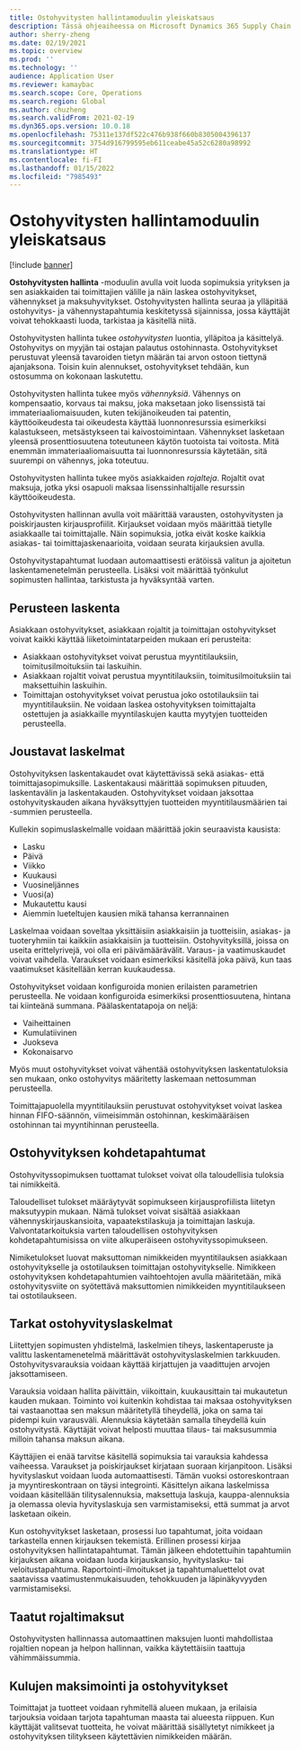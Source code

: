 ```yaml
---
title: Ostohyvitysten hallintamoduulin yleiskatsaus
description: Tässä ohjeaiheessa on Microsoft Dynamics 365 Supply Chain Managementin ostohyvitysten hallintamoduulin yleiskatsaus.
author: sherry-zheng
ms.date: 02/19/2021
ms.topic: overview
ms.prod: ''
ms.technology: ''
audience: Application User
ms.reviewer: kamaybac
ms.search.scope: Core, Operations
ms.search.region: Global
ms.author: chuzheng
ms.search.validFrom: 2021-02-19
ms.dyn365.ops.version: 10.0.18
ms.openlocfilehash: 75311e137df522c476b938f660b8305004396137
ms.sourcegitcommit: 3754d916799595eb611ceabe45a52c6280a98992
ms.translationtype: HT
ms.contentlocale: fi-FI
ms.lasthandoff: 01/15/2022
ms.locfileid: "7985493"
---
```

# <a name="rebate-management-module-overview"></a>Ostohyvitysten hallintamoduulin yleiskatsaus

[!include [banner](../includes/banner.md)]

**Ostohyvitysten hallinta** -moduulin avulla voit luoda sopimuksia yrityksen ja sen asiakkaiden tai toimittajien välille ja näin laskea ostohyvitykset, vähennykset ja maksuhyvitykset. Ostohyvitysten hallinta seuraa ja ylläpitää ostohyvitys- ja vähennystapahtumia keskitetyssä sijainnissa, jossa käyttäjät voivat tehokkaasti luoda, tarkistaa ja käsitellä niitä.

Ostohyvitysten hallinta tukee *ostohyvitysten* luontia, ylläpitoa ja käsittelyä. Ostohyvitys on myyjän tai ostajan palautus ostohinnasta. Ostohyvitykset perustuvat yleensä tavaroiden tietyn määrän tai arvon ostoon tiettynä ajanjaksona. Toisin kuin alennukset, ostohyvitykset tehdään, kun ostosumma on kokonaan laskutettu.

Ostohyvitysten hallinta tukee myös *vähennyksiä*. Vähennys on kompensaatio, korvaus tai maksu, joka maksetaan joko lisenssistä tai immateriaaliomaisuuden, kuten tekijänoikeuden tai patentin, käyttöoikeudesta tai oikeudesta käyttää luonnonresurssia esimerkiksi kalastukseen, metsästykseen tai kaivostoimintaan. Vähennykset lasketaan yleensä prosenttiosuutena toteutuneen käytön tuotoista tai voitosta. Mitä enemmän immateriaaliomaisuutta tai luonnonresurssia käytetään, sitä suurempi on vähennys, joka toteutuu.

Ostohyvitysten hallinta tukee myös asiakkaiden *rojalteja*. Rojaltit ovat maksuja, jotka yksi osapuoli maksaa lisenssinhaltijalle resurssin käyttöoikeudesta.

Ostohyvitysten hallinnan avulla voit määrittää varausten, ostohyvitysten ja poiskirjausten kirjausprofiilit. Kirjaukset voidaan myös määrittää tietylle asiakkaalle tai toimittajalle. Näin sopimuksia, jotka eivät koske kaikkia asiakas- tai toimittajaskenaarioita, voidaan seurata kirjauksien avulla.

Ostohyvitystapahtumat luodaan automaattisesti erätöissä valitun ja ajoitetun laskentamenetelmän perusteella. Lisäksi voit määrittää työnkulut sopimusten hallintaa, tarkistusta ja hyväksyntää varten.

## <a name="basis-calculation"></a>Perusteen laskenta

Asiakkaan ostohyvitykset, asiakkaan rojaltit ja toimittajan ostohyvitykset voivat kaikki käyttää liiketoimintatarpeiden mukaan eri perusteita:

- Asiakkaan ostohyvitykset voivat perustua myyntitilauksiin, toimitusilmoituksiin tai laskuihin.
- Asiakkaan rojaltit voivat perustua myyntitilauksiin, toimitusilmoituksiin tai maksettuihin laskuihin.
- Toimittajan ostohyvitykset voivat perustua joko ostotilauksiin tai myyntitilauksiin. Ne voidaan laskea ostohyvityksen toimittajalta ostettujen ja asiakkaille myyntilaskujen kautta myytyjen tuotteiden perusteella.

## <a name="flexible-calculations"></a>Joustavat laskelmat

Ostohyvityksen laskentakaudet ovat käytettävissä sekä asiakas- että toimittajasopimuksille. Laskentakausi määrittää sopimuksen pituuden, laskentavälin ja laskentakauden. Ostohyvitykset voidaan jaksottaa ostohyvityskauden aikana hyväksyttyjen tuotteiden myyntitilausmäärien tai -summien perusteella.

Kullekin sopimuslaskelmalle voidaan määrittää jokin seuraavista kausista:

- Lasku
- Päivä
- Viikko
- Kuukausi
- Vuosineljännes
- Vuosi(a)
- Mukautettu kausi
- Aiemmin lueteltujen kausien mikä tahansa kerrannainen

Laskelmaa voidaan soveltaa yksittäisiin asiakkaisiin ja tuotteisiin, asiakas- ja tuoteryhmiin tai kaikkiin asiakkaisiin ja tuotteisiin. Ostohyvityksillä, joissa on useita erittelyrivejä, voi olla eri päivämäärävälit. Varaus- ja vaatimuskaudet voivat vaihdella. Varaukset voidaan esimerkiksi käsitellä joka päivä, kun taas vaatimukset käsitellään kerran kuukaudessa.

Ostohyvitykset voidaan konfiguroida monien erilaisten parametrien perusteella. Ne voidaan konfiguroida esimerkiksi prosenttiosuutena, hintana tai kiinteänä summana. Päälaskentatapoja on neljä:

- Vaiheittainen
- Kumulatiivinen
- Juokseva
- Kokonaisarvo

Myös muut ostohyvitykset voivat vähentää ostohyvityksen laskentatuloksia sen mukaan, onko ostohyvitys määritetty laskemaan nettosumman perusteella.

Toimittajapuolella myyntitilauksiin perustuvat ostohyvitykset voivat laskea hinnan FIFO-säännön, viimeisimmän ostohinnan, keskimääräisen ostohinnan tai myyntihinnan perusteella.

## <a name="rebate-target-transactions"></a>Ostohyvityksen kohdetapahtumat

Ostohyvityssopimuksen tuottamat tulokset voivat olla taloudellisia tuloksia tai nimikkeitä.

Taloudelliset tulokset määräytyvät sopimukseen kirjausprofiilista liitetyn maksutyypin mukaan. Nämä tulokset voivat sisältää asiakkaan vähennyskirjauskansioita, vapaatekstilaskuja ja toimittajan laskuja. Valvontatarkoituksia varten taloudellisen ostohyvityksen kohdetapahtumisissa on viite alkuperäiseen ostohyvityssopimukseen.

Nimiketulokset luovat maksuttoman nimikkeiden myyntitilauksen asiakkaan ostohyvitykselle ja ostotilauksen toimittajan ostohyvitykselle. Nimikkeen ostohyvityksen kohdetapahtumien vaihtoehtojen avulla määritetään, mikä ostohyvitysviite on syötettävä maksuttomien nimikkeiden myyntitilaukseen tai ostotilaukseen.

## <a name="accurate-rebate-calculations"></a>Tarkat ostohyvityslaskelmat

Liitettyjen sopimusten yhdistelmä, laskelmien tiheys, laskentaperuste ja valittu laskentamenetelmä määrittävät ostohyvityslaskelmien tarkkuuden. Ostohyvitysvarauksia voidaan käyttää kirjattujen ja vaadittujen arvojen jaksottamiseen.

Varauksia voidaan hallita päivittäin, viikoittain, kuukausittain tai mukautetun kauden mukaan. Toiminto voi kuitenkin kohdistaa tai maksaa ostohyvityksen tai vastaanottaa sen maksun määritetyllä tiheydellä, joka on sama tai pidempi kuin varausväli. Alennuksia käytetään samalla tiheydellä kuin ostohyvitystä. Käyttäjät voivat helposti muuttaa tilaus- tai maksusummia milloin tahansa maksun aikana.

Käyttäjien ei enää tarvitse käsitellä sopimuksia tai varauksia kahdessa vaiheessa. Varaukset ja poiskirjaukset kirjataan suoraan kirjanpitoon. Lisäksi hyvityslaskut voidaan luoda automaattisesti. Tämän vuoksi ostoreskontraan ja myyntireskontraan on täysi integrointi. Käsittelyn aikana laskelmissa voidaan käsitellään tilitysalennuksia, maksettuja laskuja, kauppa-alennuksia ja olemassa olevia hyvityslaskuja sen varmistamiseksi, että summat ja arvot lasketaan oikein.

Kun ostohyvitykset lasketaan, prosessi luo tapahtumat, joita voidaan tarkastella ennen kirjauksen tekemistä. Erillinen prosessi kirjaa ostohyvityksen hallintatapahtumat. Tämän jälkeen ehdotettuihin tapahtumiin kirjauksen aikana voidaan luoda kirjauskansio, hyvityslasku- tai veloitustapahtuma. Raportointi-ilmoitukset ja tapahtumaluettelot ovat saatavissa vaatimustenmukaisuuden, tehokkuuden ja läpinäkyvyyden varmistamiseksi.

## <a name="guaranteed-royalty-payments"></a>Taatut rojaltimaksut

Ostohyvitysten hallinnassa automaattinen maksujen luonti mahdollistaa rojaltien nopean ja helpon hallinnan, vaikka käytettäisiin taattuja vähimmäissummia.

## <a name="maximizing-spend-versus-rebates"></a>Kulujen maksimointi ja ostohyvitykset

Toimittajat ja tuotteet voidaan ryhmitellä alueen mukaan, ja erilaisia tarjouksia voidaan tarjota tapahtuman maasta tai alueesta riippuen. Kun käyttäjät valitsevat tuotteita, he voivat määrittää sisällytetyt nimikkeet ja ostohyvityksen tilitykseen käytettävien nimikkeiden määrän.
